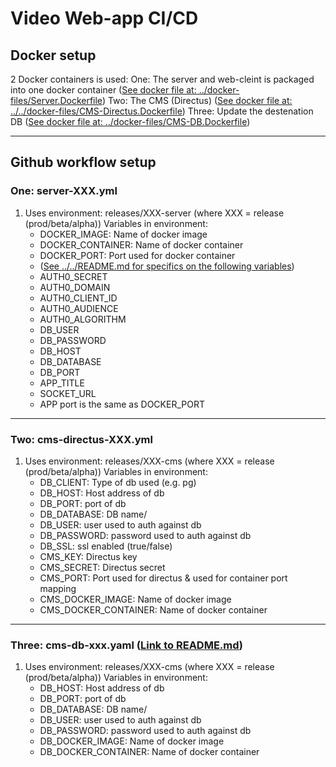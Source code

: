 # Video Web-app CI/CD

## Docker setup
2 Docker containers is used:
One: The server and web-cleint is packaged into one docker container ([See docker file at: ../docker-files/Server.Dockerfile](../docker-files/Server.Dockerfile))
Two: The CMS (Directus) ([See docker file at: ../../docker-files/CMS-Directus.Dockerfile](../docker-files/MS-Directus.Dockerfile))
Three: Update the destenation DB ([See docker file at: ../docker-files/CMS-DB.Dockerfile](../docker-files/CMS-DB.Dockerfile))

---

## Github workflow setup
### One: server-XXX.yml 
1. Uses environment: releases/XXX-server (where XXX = release (prod/beta/alpha))
    Variables in environment:
    * DOCKER_IMAGE: Name of docker image
    * DOCKER_CONTAINER: Name of docker container
    * DOCKER_PORT: Port used for docker container 
    * ([See ../../README.md for specifics on the following variables](../../README.md))
    * AUTH0_SECRET
    * AUTH0_DOMAIN
    * AUTH0_CLIENT_ID
    * AUTH0_AUDIENCE
    * AUTH0_ALGORITHM
    * DB_USER
    * DB_PASSWORD
    * DB_HOST
    * DB_DATABASE
    * DB_PORT
    * APP_TITLE
    * SOCKET_URL
    * APP port is the same as DOCKER_PORT

---

### Two: cms-directus-XXX.yml
1. Uses environment: releases/XXX-cms (where XXX = release (prod/beta/alpha))
    Variables in environment: 
    * DB_CLIENT: Type of db used (e.g. pg)
    * DB_HOST: Host address of db
    * DB_PORT: port of db
    * DB_DATABASE: DB name/
    * DB_USER: user used to auth against db
    * DB_PASSWORD: password used to auth against db
    * DB_SSL: ssl enabled (true/false)
    * CMS_KEY: Directus key
    * CMS_SECRET: Directus secret
    * CMS_PORT: Port used for directus & used for container port mapping
    * CMS_DOCKER_IMAGE: Name of docker image
    * CMS_DOCKER_CONTAINER: Name of docker container

---

### Three: cms-db-xxx.yaml ([Link to README.md](../../cms/scripts/README.md))
1. Uses environment: releases/XXX-cms (where XXX = release (prod/beta/alpha))
    Variables in environment:
    * DB_HOST: Host address of db
    * DB_PORT: port of db
    * DB_DATABASE: DB name/
    * DB_USER: user used to auth against db
    * DB_PASSWORD: password used to auth against db
    * DB_DOCKER_IMAGE: Name of docker image
    * DB_DOCKER_CONTAINER: Name of docker container
